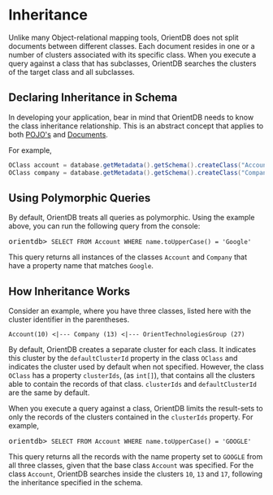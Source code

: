 <!-- proofread 2015-11-26 SAM -->

# Inheritance

Unlike many Object-relational mapping tools, OrientDB does not split documents between different classes.  Each document resides in one or a number of clusters associated with its specific class.  When you execute a query against a class that has subclasses, OrientDB searches the clusters of the target class and all subclasses.

## Declaring Inheritance in Schema

In developing your application, bear in mind that OrientDB needs to know the class inheritance relationship.  This is an abstract concept that applies to both  [POJO's](Object-Database.md#inheritance) and  [Documents](Document-Database.md#inheritance).

For example,

```java
OClass account = database.getMetadata().getSchema().createClass("Account");
OClass company = database.getMetadata().getSchema().createClass("Company").setSuperClass(account);
```

## Using Polymorphic Queries

By default, OrientDB treats all queries as polymorphic. Using the example above, you can run the following query from the console:

<pre>
orientdb> <code class="lang-sql userinput">SELECT FROM Account WHERE name.toUpperCase() = 'Google'</code>
</pre>

This query returns all instances of the classes `Account` and `Company` that have a property name that matches `Google`.

## How Inheritance Works

Consider an example, where you have three classes, listed here with the cluster identifier in the parentheses.

```
Account(10) <|--- Company (13) <|--- OrientTechnologiesGroup (27)
```

By default, OrientDB creates a separate cluster for each class.  It indicates this cluster by the `defaultClusterId` property in the class `OClass` and indicates the cluster used by default when not specified.  However, the class `OClass` has a property `clusterIds`, (as `int[]`), that contains all the clusters able to contain the records of that class.  `clusterIds` and `defaultClusterId` are the same by default.

When you execute a query against a class, OrientDB limits the result-sets to only the records of the clusters contained in the `clusterIds` property.  For example,


<pre>
orientdb> <code class="lang-sql userinput">SELECT FROM Account WHERE name.toUpperCase() = 'GOOGLE'</code>
</pre>

This query returns all the records with the name property set to `GOOGLE` from all three classes, given that the base class `Account` was specified.  For the class `Account`, OrientDB searches inside the clusters `10`, `13` and `17`, following the inheritance specified in the schema.
